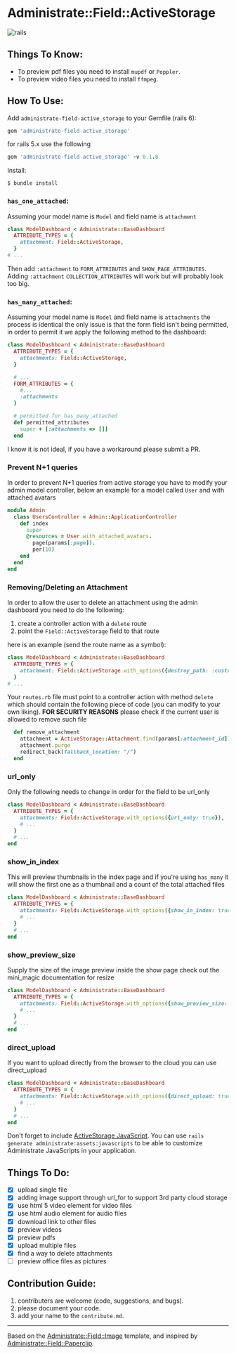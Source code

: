 # Administrate::Field::ActiveStorage
![rails](https://img.shields.io/badge/rails-%3E%3D5.2.0-red.svg)

## Things To Know:
- To preview pdf files you need to install `mupdf` or `Poppler`.
- To preview video files you need to install `ffmpeg`.

## How To Use:
Add `administrate-field-active_storage` to your Gemfile (rails 6):

```ruby
gem 'administrate-field-active_storage'
```

for rails 5.x use the following
```ruby
gem 'administrate-field-active_storage' -v 0.1.8
```

Install:

```
$ bundle install
```

### `has_one_attached`:
Assuming your model name is `Model` and field name is `attachment`
```ruby
class ModelDashboard < Administrate::BaseDashboard
  ATTRIBUTE_TYPES = {
    attachment: Field::ActiveStorage,
  }
# ...
```
Then add `:attachment` to `FORM_ATTRIBUTES` and `SHOW_PAGE_ATTRIBUTES`.
Adding `:attachment` `COLLECTION_ATTRIBUTES` will work but will probably look too big.

### `has_many_attached`:
Assuming your model name is `Model` and field name is `attachments` the process is identical the only issue is that the form field isn't being permitted, in order to permit it we apply the following method to the dashboard:

```ruby
class ModelDashboard < Administrate::BaseDashboard
  ATTRIBUTE_TYPES = {
    attachments: Field::ActiveStorage,
  }

  # ...
  FORM_ATTRIBUTES = {
    #...
    :attachments
  }

  # permitted for has_many_attached
  def permitted_attributes
    super + [:attachments => []]
  end
```
I know it is not ideal, if you have a workaround please submit a PR.

### Prevent N+1 queries
In order to prevent N+1 queries from active storage you have to modify your admin model controller, below an example for a model called `User` and with attached avatars
```ruby
module Admin
  class UsersController < Admin::ApplicationController
    def index
      super
      @resources = User.with_attached_avatars.
        page(params[:page]).
        per(10)
    end
  end
end

```

### Removing/Deleting an Attachment
In order to allow the user to delete an attachment using the admin dashboard you need to do the following:
1. create a controller action with a `delete` route
2. point the `Field::ActiveStorage` field to that route

here is an example (send the route name as a symbol):
```ruby
class ModelDashboard < Administrate::BaseDashboard
  ATTRIBUTE_TYPES = {
    attachment: Field::ActiveStorage.with_options({destroy_path: :custom_active_storage_destroy_path}),
  }
# ...
```
Your `routes.rb` file must point to a controller action with method `delete` which should contain the following piece of code (you can modify to your own liking).
**FOR SECURITY REASONS** please check if the current user is allowed to remove such file
```ruby
  def remove_attachment
    attachment = ActiveStorage::Attachment.find(params[:attachment_id])
    attachment.purge
    redirect_back(fallback_location: "/")
  end
```

### url_only
Only the following needs to change in order for the field to be url_only
```ruby
class ModelDashboard < Administrate::BaseDashboard
  ATTRIBUTE_TYPES = {
    attachments: Field::ActiveStorage.with_options({url_only: true}),
    # ...
  }
  # ...
end
```

### show_in_index
This will preview thumbnails in the index page and if you're using `has_many` it will show the first one as a thumbnail and a count of the total attached files
```ruby
class ModelDashboard < Administrate::BaseDashboard
  ATTRIBUTE_TYPES = {
    attachments: Field::ActiveStorage.with_options({show_in_index: true}),
    # ...
  }
  # ...
end
```

### show_preview_size
Supply the size of the image preview inside the show page check out the mini_magic documentation for resize
```ruby
class ModelDashboard < Administrate::BaseDashboard
  ATTRIBUTE_TYPES = {
    attachments: Field::ActiveStorage.with_options({show_preview_size:  '150x200>'}),
    # ...
  }
  # ...
end
```

### direct_upload
If you want to upload directly from the browser to the cloud you can use direct_upload
```ruby
class ModelDashboard < Administrate::BaseDashboard
  ATTRIBUTE_TYPES = {
    attachments: Field::ActiveStorage.with_options({direct_upload: true}),
    # ...
  }
  # ...
end
```

Don't forget to include [ActiveStorage JavaScript](https://edgeguides.rubyonrails.org/active_storage_overview.html#direct-uploads). You can use `rails generate administrate:assets:javascripts` to be able to customize Administrate JavaScripts in your application.

## Things To Do:
- [x] upload single file
- [x] adding image support through url_for to support 3rd party cloud storage
- [x] use html 5 video element for video files
- [x] use html audio element for audio files
- [x] download link to other files
- [x] preview videos
- [x] preview pdfs
- [x] upload multiple files
- [x] find a way to delete attachments
- [ ] preview office files as pictures

## Contribution Guide:
1. contributers are welcome (code, suggestions, and bugs).
2. please document your code.
3. add your name to the `contribute.md`.

---
Based on the [Administrate::Field::Image](https://github.com/thoughtbot/administrate-field-image) template, and inspired by [Administrate::Field::Paperclip](https://github.com/picandocodigo/administrate-field-paperclip).
